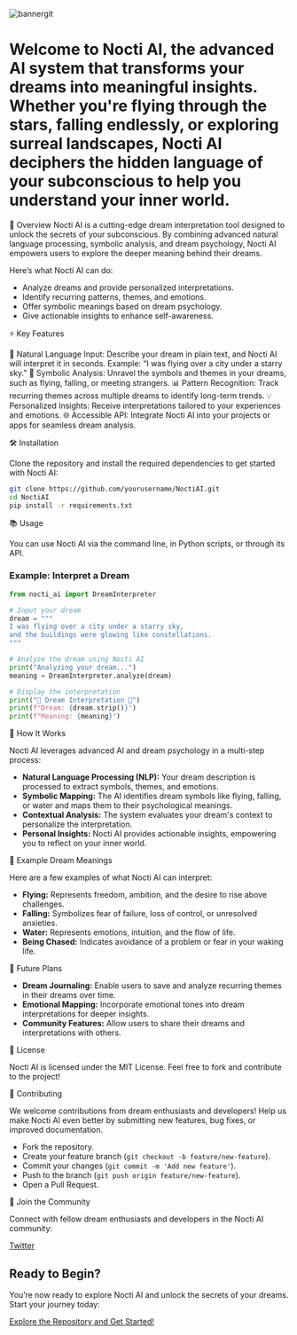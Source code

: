 ![bannergit](https://github.com/user-attachments/assets/f15b2ec9-deec-42b8-bced-7f2b10f02833)

# Welcome to Nocti AI, the advanced AI system that transforms your dreams into meaningful insights. Whether you're flying through the stars, falling endlessly, or exploring surreal landscapes, Nocti AI deciphers the hidden language of your subconscious to help you understand your inner world.

🚀 Overview
Nocti AI is a cutting-edge dream interpretation tool designed to unlock the secrets of your subconscious. By combining advanced natural language processing, symbolic analysis, and dream psychology, Nocti AI empowers users to explore the deeper meaning behind their dreams.

Here’s what Nocti AI can do:

- Analyze dreams and provide personalized interpretations.
- Identify recurring patterns, themes, and emotions.
- Offer symbolic meanings based on dream psychology.
- Give actionable insights to enhance self-awareness.

⚡ Key Features

📝 Natural Language Input: Describe your dream in plain text, and Nocti AI will interpret it in seconds. Example: “I was flying over a city under a starry sky.”
🌌 Symbolic Analysis: Unravel the symbols and themes in your dreams, such as flying, falling, or meeting strangers.
📊 Pattern Recognition: Track recurring themes across multiple dreams to identify long-term trends.
💡 Personalized Insights: Receive interpretations tailored to your experiences and emotions.
🌐 Accessible API: Integrate Nocti AI into your projects or apps for seamless dream analysis.

🛠️ Installation

Clone the repository and install the required dependencies to get started with Nocti AI:

```bash
git clone https://github.com/yourusername/NoctiAI.git
cd NoctiAI
pip install -r requirements.txt
```

📚 Usage

You can use Nocti AI via the command line, in Python scripts, or through its API.

### Example: Interpret a Dream

```python
from nocti_ai import DreamInterpreter

# Input your dream
dream = """
I was flying over a city under a starry sky,
and the buildings were glowing like constellations.
"""

# Analyze the dream using Nocti AI
print("Analyzing your dream...")
meaning = DreamInterpreter.analyze(dream)

# Display the interpretation
print("🌙 Dream Interpretation 🌙")
print(f"Dream: {dream.strip()}")
print(f"Meaning: {meaning}")
```

📖 How It Works

Nocti AI leverages advanced AI and dream psychology in a multi-step process:

- **Natural Language Processing (NLP):** Your dream description is processed to extract symbols, themes, and emotions.
- **Symbolic Mapping:** The AI identifies dream symbols like flying, falling, or water and maps them to their psychological meanings.
- **Contextual Analysis:** The system evaluates your dream's context to personalize the interpretation.
- **Personal Insights:** Nocti AI provides actionable insights, empowering you to reflect on your inner world.

🌟 Example Dream Meanings

Here are a few examples of what Nocti AI can interpret:

- **Flying:** Represents freedom, ambition, and the desire to rise above challenges.
- **Falling:** Symbolizes fear of failure, loss of control, or unresolved anxieties.
- **Water:** Represents emotions, intuition, and the flow of life.
- **Being Chased:** Indicates avoidance of a problem or fear in your waking life.

🔮 Future Plans

- **Dream Journaling:** Enable users to save and analyze recurring themes in their dreams over time.
- **Emotional Mapping:** Incorporate emotional tones into dream interpretations for deeper insights.
- **Community Features:** Allow users to share their dreams and interpretations with others.

📝 License

Nocti AI is licensed under the MIT License. Feel free to fork and contribute to the project!

🌌 Contributing

We welcome contributions from dream enthusiasts and developers! Help us make Nocti AI even better by submitting new features, bug fixes, or improved documentation.

- Fork the repository.
- Create your feature branch (`git checkout -b feature/new-feature`).
- Commit your changes (`git commit -m 'Add new feature'`).
- Push to the branch (`git push origin feature/new-feature`).
- Open a Pull Request.

🌙 Join the Community

Connect with fellow dream enthusiasts and developers in the Nocti AI community:

[Twitter](https://x.com/NoctiAI)


## **Ready to Begin?**

You’re now ready to explore Nocti AI and unlock the secrets of your dreams. Start your journey today:

[Explore the Repository and Get Started!](https://github.com/yourusername/NoctiAI)
